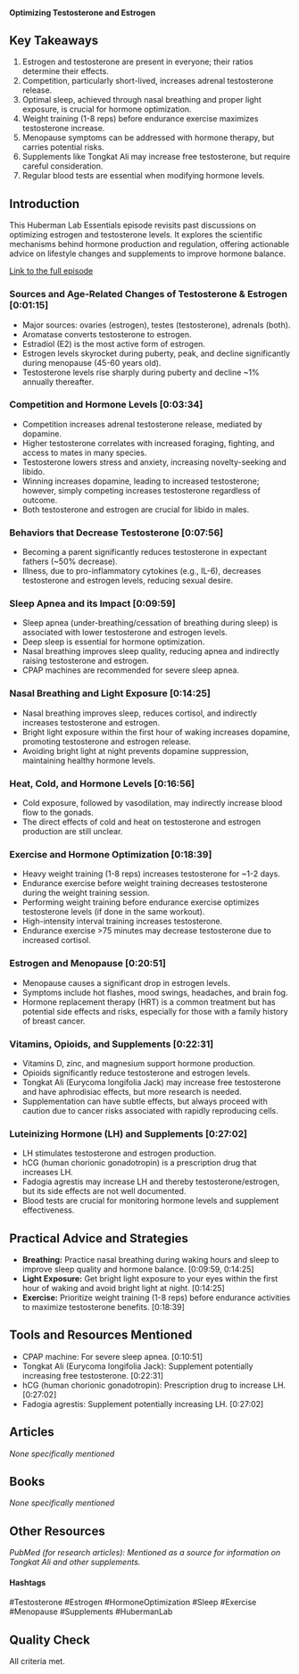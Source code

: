 #### Optimizing Testosterone and Estrogen

## Key Takeaways
1.  Estrogen and testosterone are present in everyone; their ratios determine their effects.
2.  Competition, particularly short-lived, increases adrenal testosterone release.
3.  Optimal sleep, achieved through nasal breathing and proper light exposure, is crucial for hormone optimization.
4.  Weight training (1-8 reps) before endurance exercise maximizes testosterone increase.
5.  Menopause symptoms can be addressed with hormone therapy, but carries potential risks.
6.  Supplements like Tongkat Ali may increase free testosterone, but require careful consideration.
7.  Regular blood tests are essential when modifying hormone levels.


## Introduction
This Huberman Lab Essentials episode revisits past discussions on optimizing estrogen and testosterone levels.  It explores the scientific mechanisms behind hormone production and regulation, offering actionable advice on lifestyle changes and supplements to improve hormone balance.

[Link to the full episode](https://www.youtube.com/watch?v=v4HRWgwjP_k)

### Sources and Age-Related Changes of Testosterone & Estrogen [0:01:15]
-   Major sources: ovaries (estrogen), testes (testosterone), adrenals (both).
-   Aromatase converts testosterone to estrogen.
-   Estradiol (E2) is the most active form of estrogen.
-   Estrogen levels skyrocket during puberty, peak, and decline significantly during menopause (45-60 years old).
-   Testosterone levels rise sharply during puberty and decline ~1% annually thereafter.


### Competition and Hormone Levels [0:03:34]
-   Competition increases adrenal testosterone release, mediated by dopamine.
-   Higher testosterone correlates with increased foraging, fighting, and access to mates in many species.
-   Testosterone lowers stress and anxiety, increasing novelty-seeking and libido.
-   Winning increases dopamine, leading to increased testosterone; however, simply competing increases testosterone regardless of outcome.
-   Both testosterone and estrogen are crucial for libido in males.


### Behaviors that Decrease Testosterone [0:07:56]
-   Becoming a parent significantly reduces testosterone in expectant fathers (~50% decrease).
-   Illness, due to pro-inflammatory cytokines (e.g., IL-6), decreases testosterone and estrogen levels, reducing sexual desire.


### Sleep Apnea and its Impact [0:09:59]
-   Sleep apnea (under-breathing/cessation of breathing during sleep) is associated with lower testosterone and estrogen levels.
-   Deep sleep is essential for hormone optimization.
-   Nasal breathing improves sleep quality, reducing apnea and indirectly raising testosterone and estrogen.
-   CPAP machines are recommended for severe sleep apnea.


### Nasal Breathing and Light Exposure [0:14:25]
-   Nasal breathing improves sleep, reduces cortisol, and indirectly increases testosterone and estrogen.
-   Bright light exposure within the first hour of waking increases dopamine, promoting testosterone and estrogen release.
-   Avoiding bright light at night prevents dopamine suppression, maintaining healthy hormone levels.


### Heat, Cold, and Hormone Levels [0:16:56]
-   Cold exposure, followed by vasodilation, may indirectly increase blood flow to the gonads.
-   The direct effects of cold and heat on testosterone and estrogen production are still unclear.


### Exercise and Hormone Optimization [0:18:39]
-   Heavy weight training (1-8 reps) increases testosterone for ~1-2 days.
-   Endurance exercise before weight training decreases testosterone during the weight training session.
-   Performing weight training before endurance exercise optimizes testosterone levels (if done in the same workout).
-   High-intensity interval training increases testosterone.
-   Endurance exercise >75 minutes may decrease testosterone due to increased cortisol.


### Estrogen and Menopause [0:20:51]
-   Menopause causes a significant drop in estrogen levels.
-   Symptoms include hot flashes, mood swings, headaches, and brain fog.
-   Hormone replacement therapy (HRT) is a common treatment but has potential side effects and risks, especially for those with a family history of breast cancer.


### Vitamins, Opioids, and Supplements [0:22:31]
-   Vitamins D, zinc, and magnesium support hormone production.
-   Opioids significantly reduce testosterone and estrogen levels.
-   Tongkat Ali (Eurycoma longifolia Jack) may increase free testosterone and have aphrodisiac effects, but more research is needed.
-   Supplementation can have subtle effects, but always proceed with caution due to cancer risks associated with rapidly reproducing cells.


### Luteinizing Hormone (LH) and Supplements [0:27:02]
-   LH stimulates testosterone and estrogen production.
-   hCG (human chorionic gonadotropin) is a prescription drug that increases LH.
-   Fadogia agrestis may increase LH and thereby testosterone/estrogen, but its side effects are not well documented.
-   Blood tests are crucial for monitoring hormone levels and supplement effectiveness.


## Practical Advice and Strategies
- **Breathing:** Practice nasal breathing during waking hours and sleep to improve sleep quality and hormone balance. [0:09:59, 0:14:25]
- **Light Exposure:** Get bright light exposure to your eyes within the first hour of waking and avoid bright light at night. [0:14:25]
- **Exercise:** Prioritize weight training (1-8 reps) before endurance activities to maximize testosterone benefits.  [0:18:39]


## Tools and Resources Mentioned
-   CPAP machine: For severe sleep apnea. [0:10:51]
-   Tongkat Ali (Eurycoma longifolia Jack): Supplement potentially increasing free testosterone. [0:22:31]
-   hCG (human chorionic gonadotropin): Prescription drug to increase LH. [0:27:02]
-   Fadogia agrestis: Supplement potentially increasing LH. [0:27:02]


## Articles
*None specifically mentioned*


## Books
*None specifically mentioned*


## Other Resources
*PubMed (for research articles): Mentioned as a source for information on Tongkat Ali and other supplements.*


#### Hashtags
#Testosterone #Estrogen #HormoneOptimization #Sleep #Exercise #Menopause #Supplements #HubermanLab


## Quality Check
All criteria met.
